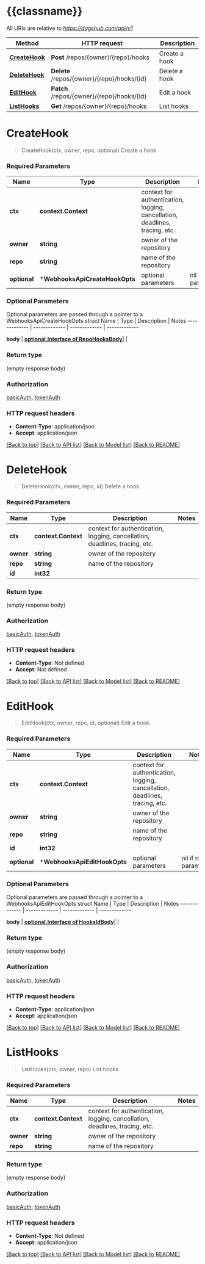 # {{classname}}

All URIs are relative to *https://dagshub.com/api/v1*

Method | HTTP request | Description
------------- | ------------- | -------------
[**CreateHook**](WebhooksApi.md#CreateHook) | **Post** /repos/{owner}/{repo}/hooks | Create a hook
[**DeleteHook**](WebhooksApi.md#DeleteHook) | **Delete** /repos/{owner}/{repo}/hooks/{id} | Delete a hook
[**EditHook**](WebhooksApi.md#EditHook) | **Patch** /repos/{owner}/{repo}/hooks/{id} | Edit a hook
[**ListHooks**](WebhooksApi.md#ListHooks) | **Get** /repos/{owner}/{repo}/hooks | List hooks

# **CreateHook**
> CreateHook(ctx, owner, repo, optional)
Create a hook

### Required Parameters

Name | Type | Description  | Notes
------------- | ------------- | ------------- | -------------
 **ctx** | **context.Context** | context for authentication, logging, cancellation, deadlines, tracing, etc.
  **owner** | **string**| owner of the repository | 
  **repo** | **string**| name of the repository | 
 **optional** | ***WebhooksApiCreateHookOpts** | optional parameters | nil if no parameters

### Optional Parameters
Optional parameters are passed through a pointer to a WebhooksApiCreateHookOpts struct
Name | Type | Description  | Notes
------------- | ------------- | ------------- | -------------


 **body** | [**optional.Interface of RepoHooksBody**](RepoHooksBody.md)|  | 

### Return type

 (empty response body)

### Authorization

[basicAuth](../README.md#basicAuth), [tokenAuth](../README.md#tokenAuth)

### HTTP request headers

 - **Content-Type**: application/json
 - **Accept**: application/json

[[Back to top]](#) [[Back to API list]](../README.md#documentation-for-api-endpoints) [[Back to Model list]](../README.md#documentation-for-models) [[Back to README]](../README.md)

# **DeleteHook**
> DeleteHook(ctx, owner, repo, id)
Delete a hook

### Required Parameters

Name | Type | Description  | Notes
------------- | ------------- | ------------- | -------------
 **ctx** | **context.Context** | context for authentication, logging, cancellation, deadlines, tracing, etc.
  **owner** | **string**| owner of the repository | 
  **repo** | **string**| name of the repository | 
  **id** | **int32**|  | 

### Return type

 (empty response body)

### Authorization

[basicAuth](../README.md#basicAuth), [tokenAuth](../README.md#tokenAuth)

### HTTP request headers

 - **Content-Type**: Not defined
 - **Accept**: Not defined

[[Back to top]](#) [[Back to API list]](../README.md#documentation-for-api-endpoints) [[Back to Model list]](../README.md#documentation-for-models) [[Back to README]](../README.md)

# **EditHook**
> EditHook(ctx, owner, repo, id, optional)
Edit a hook

### Required Parameters

Name | Type | Description  | Notes
------------- | ------------- | ------------- | -------------
 **ctx** | **context.Context** | context for authentication, logging, cancellation, deadlines, tracing, etc.
  **owner** | **string**| owner of the repository | 
  **repo** | **string**| name of the repository | 
  **id** | **int32**|  | 
 **optional** | ***WebhooksApiEditHookOpts** | optional parameters | nil if no parameters

### Optional Parameters
Optional parameters are passed through a pointer to a WebhooksApiEditHookOpts struct
Name | Type | Description  | Notes
------------- | ------------- | ------------- | -------------



 **body** | [**optional.Interface of HooksIdBody**](HooksIdBody.md)|  | 

### Return type

 (empty response body)

### Authorization

[basicAuth](../README.md#basicAuth), [tokenAuth](../README.md#tokenAuth)

### HTTP request headers

 - **Content-Type**: application/json
 - **Accept**: application/json

[[Back to top]](#) [[Back to API list]](../README.md#documentation-for-api-endpoints) [[Back to Model list]](../README.md#documentation-for-models) [[Back to README]](../README.md)

# **ListHooks**
> ListHooks(ctx, owner, repo)
List hooks

### Required Parameters

Name | Type | Description  | Notes
------------- | ------------- | ------------- | -------------
 **ctx** | **context.Context** | context for authentication, logging, cancellation, deadlines, tracing, etc.
  **owner** | **string**| owner of the repository | 
  **repo** | **string**| name of the repository | 

### Return type

 (empty response body)

### Authorization

[basicAuth](../README.md#basicAuth), [tokenAuth](../README.md#tokenAuth)

### HTTP request headers

 - **Content-Type**: Not defined
 - **Accept**: application/json

[[Back to top]](#) [[Back to API list]](../README.md#documentation-for-api-endpoints) [[Back to Model list]](../README.md#documentation-for-models) [[Back to README]](../README.md)

